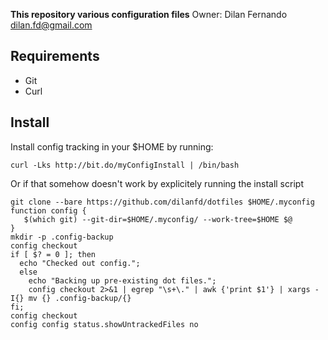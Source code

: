 **This repository various configuration files**
Owner: Dilan Fernando <dilan.fd@gmail.com>

## Requirements
- Git
- Curl

## Install
Install config tracking in your $HOME by running:

`curl -Lks http://bit.do/myConfigInstall | /bin/bash`

Or if that somehow doesn't work by explicitely running
the install script

```
git clone --bare https://github.com/dilanfd/dotfiles $HOME/.myconfig
function config {
   $(which git) --git-dir=$HOME/.myconfig/ --work-tree=$HOME $@
}
mkdir -p .config-backup
config checkout
if [ $? = 0 ]; then
  echo "Checked out config.";
  else
    echo "Backing up pre-existing dot files.";
    config checkout 2>&1 | egrep "\s+\." | awk {'print $1'} | xargs -I{} mv {} .config-backup/{}
fi;
config checkout
config config status.showUntrackedFiles no
```


